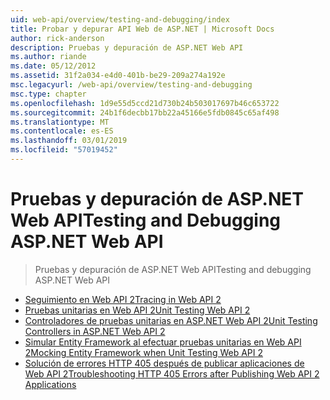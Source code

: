 ```yaml
---
uid: web-api/overview/testing-and-debugging/index
title: Probar y depurar API Web de ASP.NET | Microsoft Docs
author: rick-anderson
description: Pruebas y depuración de ASP.NET Web API
ms.author: riande
ms.date: 05/12/2012
ms.assetid: 31f2a034-e4d0-401b-be29-209a274a192e
msc.legacyurl: /web-api/overview/testing-and-debugging
msc.type: chapter
ms.openlocfilehash: 1d9e55d5ccd21d730b24b503017697b46c653722
ms.sourcegitcommit: 24b1f6decbb17bb22a45166e5fdb0845c65af498
ms.translationtype: MT
ms.contentlocale: es-ES
ms.lasthandoff: 03/01/2019
ms.locfileid: "57019452"
---
```

<a name="testing-and-debugging-aspnet-web-api"></a><span data-ttu-id="bcce3-103">Pruebas y depuración de ASP.NET Web API</span><span class="sxs-lookup"><span data-stu-id="bcce3-103">Testing and Debugging ASP.NET Web API</span></span>
====================
> <span data-ttu-id="bcce3-104">Pruebas y depuración de ASP.NET Web API</span><span class="sxs-lookup"><span data-stu-id="bcce3-104">Testing and debugging ASP.NET Web API</span></span>


- [<span data-ttu-id="bcce3-105">Seguimiento en Web API 2</span><span class="sxs-lookup"><span data-stu-id="bcce3-105">Tracing in Web API 2</span></span>](tracing-in-aspnet-web-api.md)
- [<span data-ttu-id="bcce3-106">Pruebas unitarias en Web API 2</span><span class="sxs-lookup"><span data-stu-id="bcce3-106">Unit Testing Web API 2</span></span>](unit-testing-with-aspnet-web-api.md)
- [<span data-ttu-id="bcce3-107">Controladores de pruebas unitarias en ASP.NET Web API 2</span><span class="sxs-lookup"><span data-stu-id="bcce3-107">Unit Testing Controllers in ASP.NET Web API 2</span></span>](unit-testing-controllers-in-web-api.md)
- [<span data-ttu-id="bcce3-108">Simular Entity Framework al efectuar pruebas unitarias en Web API 2</span><span class="sxs-lookup"><span data-stu-id="bcce3-108">Mocking Entity Framework when Unit Testing Web API 2</span></span>](mocking-entity-framework-when-unit-testing-aspnet-web-api-2.md)
- [<span data-ttu-id="bcce3-109">Solución de errores HTTP 405 después de publicar aplicaciones de Web API 2</span><span class="sxs-lookup"><span data-stu-id="bcce3-109">Troubleshooting HTTP 405 Errors after Publishing Web API 2 Applications</span></span>](troubleshooting-http-405-errors-after-publishing-web-api-applications.md)
